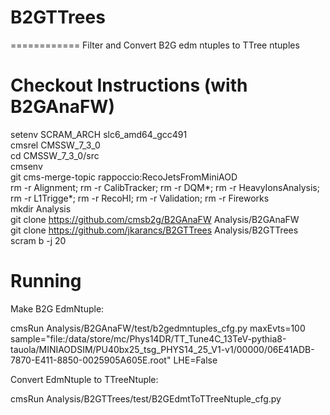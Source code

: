 # B2GTTrees
============
Filter and Convert B2G edm ntuples to TTree ntuples

Checkout Instructions (with B2GAnaFW)
=====================================

setenv SCRAM_ARCH slc6_amd64_gcc491 <br />
cmsrel CMSSW_7_3_0 <br />
cd CMSSW_7_3_0/src <br />
cmsenv <br />
git cms-merge-topic rappoccio:RecoJetsFromMiniAOD <br />
rm -r Alignment; rm -r CalibTracker; rm -r DQM*; rm -r HeavyIonsAnalysis; rm -r L1Trigge*; rm -r RecoHI; rm -r Validation; rm -r Fireworks <br />
mkdir Analysis <br />
git clone https://github.com/cmsb2g/B2GAnaFW Analysis/B2GAnaFW <br />
git clone https://github.com/jkarancs/B2GTTrees Analysis/B2GTTrees <br />
scram b -j 20 <br />

Running
=======

Make B2G EdmNtuple:

cmsRun Analysis/B2GAnaFW/test/b2gedmntuples_cfg.py maxEvts=100 sample="file:/data/store/mc/Phys14DR/TT_Tune4C_13TeV-pythia8-tauola/MINIAODSIM/PU40bx25_tsg_PHYS14_25_V1-v1/00000/06E41ADB-7870-E411-8850-0025905A605E.root" LHE=False

Convert EdmNtuple to TTreeNtuple:

cmsRun Analysis/B2GTTrees/test/B2GEdmtToTTreeNtuple_cfg.py
